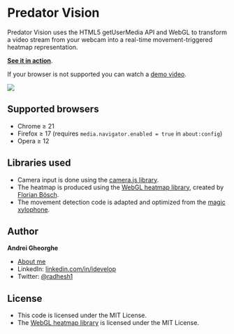 Predator Vision
===============

Predator Vision uses the HTML5 getUserMedia API and WebGL to transform a video stream from your webcam into a real-time movement-triggered heatmap representation. 

**[See it in action](https://idevelop.github.com/predator-vision/)**.

If your browser is not supported you can watch a [demo video](http://www.youtube.com/watch?v=a_4ZhcT9hSs).

<img src="https://radhesh1.github.com/images/predator-screenshot.png" />

## Supported browsers

* Chrome &ge; 21
* Firefox &ge; 17 (requires `media.navigator.enabled = true` in `about:config`)
* Opera &ge; 12

## Libraries used

* Camera input is done using the [camera.js library](https://github.com/radhesh1/camera.js).
* The heatmap is produced using the [WebGL heatmap library](https://github.com/pyalot/webgl-heatmap), created by [Florian Bösch](https://github.com/pyalot).
* The movement detection code is adapted and optimized from the [magic xylophone](http://www.adobe.com/devnet/html5/articles/javascript-motion-detection.html).

## Author

**Andrei Gheorghe**

* [About me](https://portfolio-radhesh1.vercel.app/)
* LinkedIn: [linkedin.com/in/idevelop](http://www.linkedin.com/in/radhesh-g)
* Twitter: [@radhesh1](http://twitter.com/radhesh1)

## License

- This code is licensed under the MIT License.
- The [WebGL heatmap library](https://github.com/pyalot/webgl-heatmap/) is licensed under the MIT License.
